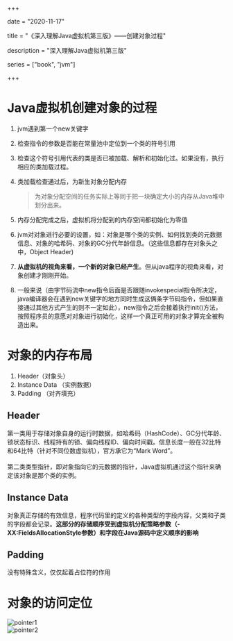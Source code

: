 +++

date = "2020-11-17"

title = "《深入理解Java虚拟机第三版》——创建对象过程"

description = "深入理解Java虚拟机第三版"

series = ["book", "jvm"]

+++

Java虚拟机创建对象的过程
= 

1. jvm遇到第一个new关键字

2. 检查指令的参数是否能在常量池中定位到一个类的符号引用

3. 检查这个符号引用代表的类是否已被加载、解析和初始化过。如果没有，执行相应的类加载过程。

4. 类加载检查通过后，为新生对象分配内存

   > 为对象分配空间的任务实际上等同于把一块确定大小的内存从Java堆中划分出来。

5. 内存分配完成之后，虚拟机将分配到的内存空间都初始化为零值

6. jvm对对象进行必要的设置，如：对象是哪个类的实例、如何找到类的元数据信息、对象的哈希码、对象的GC分代年龄信息。（这些信息都存在对象头之中，Object Header)

7. **从虚拟机的视角来看，一个新的对象已经产生**。但从java程序的视角来看，对象创建才刚刚开始。

8. 一般来说（由字节码流中new指令后面是否跟随invokespecial指令所决定，java编译器会在遇到new关键字的地方同时生成这俩条字节码指令，但如果直接通过其他方式产生的则不一定如此），new指令之后会接着执行init()方法，按照程序员的意愿对对象进行初始化，这样一个真正可用的对象才算完全被构造出来。


对象的内存布局
=
1. Header（对象头）
2. Instance Data （实例数据）
3. Padding （对齐填充）

Header
- 
第一类用于存储对象自身的运行时数据，如哈希码（HashCode）、GC分代年龄、锁状态标识、线程持有的锁、偏向线程ID、偏向时间戳。信息长度一般在32比特和64比特（针对不同位数虚拟机），官方承它为“Mark Word”。<br><br>第二类类型指针，即对象指向它的元数据的指针，Java虚拟机通过这个指针来确定该对象是那个类的实例。

Instance Data
-
对象真正存储的有效信息，程序代码里的定义的各种类型的字段内容，父类和子类的字段都会记录。**这部分的存储顺序受到虚拟机分配策略参数（-XX:FieldsAllocationStyle参数）和字段在Java源码中定义顺序的影响**

Padding
-
没有特殊含义，仅仅起着占位符的作用

对象的访问定位
=

![pointer1](http://106.53.240.171/images/jvm/pointer1.png)<br>
![pointer2](http://106.53.240.171/images/jvm/pointer2.png)

